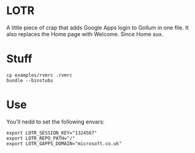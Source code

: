 # LOTR
A little piece of crap that adds Google Apps login to Gollum in one file. It also replaces the Home page with Welcome. Since Home sux.

# Stuff

    cp examples/rvmrc .rvmrc
    bundle --binstubs

# Use

You'll nedd to set the following envars:

    export LOTR_SESSION_KEY="1324567"
    export LOTR_REPO_PATH="/"
    export LOTR_GAPPS_DOMAIN="microsoft.co.uk"
